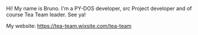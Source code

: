 Hi! My name is Bruno. I'm a PY-DOS developer, src Project developer and of course Tea Team leader. See ya!

My website: https://tea-team.wixsite.com/tea-team
